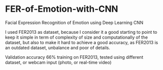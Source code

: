# FER-of-Emotion-with-CNN
Facial Expression Recognition of Emotion using Deep Learning CNN

I used FER2013 as dataset, because I consider it a good starting to point to keep it simple in term of complexity of size and computationally of the dataset,
but also to make it hard to achieve a good accuracy, as FER2013 is an outdated dataset, unbalance and poor of details.

Validation accuracy 66% training on FER2013, tested using different dataset, or webcam input (photo, or real-time video)
